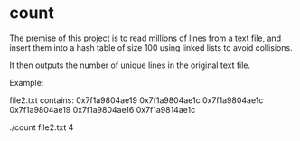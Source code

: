 # count

The premise of this project is to read millions of lines from a text file, and insert them into a hash table of size 100 using linked lists to avoid collisions.

It then outputs the number of unique lines in the original text file.

Example:

file2.txt contains:
0x7f1a9804ae19
0x7f1a9804ae1c
0x7f1a9804ae1c
0x7f1a9804ae19
0x7f1a9804ae16
0x7f1a9814ae1c

./count file2.txt
4
